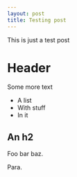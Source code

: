 ```yaml
---
layout: post
title: Testing post
---
```


This is just a test post

Header
======

Some more text

* A list
* With stuff
* In it

An h2
-----

Foo bar baz.

Para.
